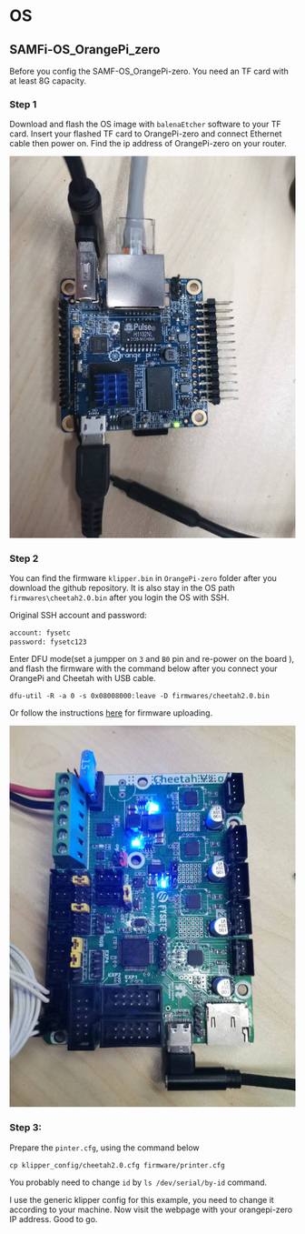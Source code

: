 # OS

## SAMFi-OS_OrangePi_zero

Before you config the SAMF-OS_OrangePi-zero. You need an TF card with at least 8G capacity. 

### Step 1

Download and flash the OS image with `balenaEtcher` software to your TF card. Insert your flashed TF card to OrangePi-zero and connect Ethernet cable then power on. Find the ip address of OrangePi-zero on your router.

![](OrangePi-zero/OrangePi_zero.jpg)

### Step 2

You can find the firmware `klipper.bin` in `OrangePi-zero` folder after you download the github repository. It is also stay in the OS path `firmwares\cheetah2.0.bin` after you login the OS with SSH.

Original SSH account and password:

```
account: fysetc
password: fysetc123
```

Enter DFU mode(set a jumpper on `3` and `B0` pin and re-power on the board ), and flash the firmware with the command below after you connect your OrangePi and Cheetah with USB cable.

```
dfu-util -R -a 0 -s 0x08008000:leave -D firmwares/cheetah2.0.bin
```

Or follow the instructions [here](https://github.com/FYSETC/FYSETC-Cheetah-v2#53--firmware-upload) for firmware uploading.

![](OrangePi-zero/cheetah2.0.jpg)

### Step 3:

Prepare the `pinter.cfg`, using the command below

```
cp klipper_config/cheetah2.0.cfg firmware/printer.cfg
```

You probably need to change `id` by `ls /dev/serial/by-id` command.

I use the generic klipper config for this example, you need to change it according to your machine. Now visit the webpage with your orangepi-zero IP address. Good to go.
